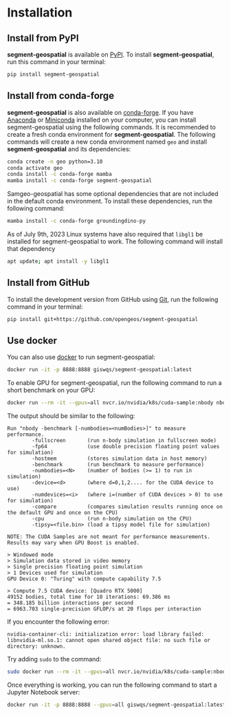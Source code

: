 # Installation

## Install from PyPI

**segment-geospatial** is available on [PyPI](https://pypi.org/project/segment-geospatial/). To install **segment-geospatial**, run this command in your terminal:

```bash
pip install segment-geospatial
```

## Install from conda-forge

**segment-geospatial** is also available on [conda-forge](https://anaconda.org/conda-forge/segment-geospatial). If you have
[Anaconda](https://www.anaconda.com/distribution/#download-section) or [Miniconda](https://docs.conda.io/en/latest/miniconda.html) installed on your computer, you can install segment-geospatial using the following commands. It is recommended to create a fresh conda environment for **segment-geospatial**. The following commands will create a new conda environment named `geo` and install **segment-geospatial** and its dependencies:

```bash
conda create -n geo python=3.10
conda activate geo
conda install -c conda-forge mamba
mamba install -c conda-forge segment-geospatial
```

Samgeo-geospatial has some optional dependencies that are not included in the default conda environment. To install these dependencies, run the following command:

```bash
mamba install -c conda-forge groundingdino-py
```

As of July 9th, 2023 Linux systems have also required that `libgl1` be installed for segment-geospatial to work. The following command will install that dependency

```bash
apt update; apt install -y libgl1
```

## Install from GitHub

To install the development version from GitHub using [Git](https://git-scm.com/), run the following command in your terminal:

```bash
pip install git+https://github.com/opengeos/segment-geospatial
```

## Use docker

You can also use [docker](https://hub.docker.com/r/giswqs/segment-geospatial/) to run segment-geospatial:

```bash
docker run -it -p 8888:8888 giswqs/segment-geospatial:latest
```

To enable GPU for segment-geospatial, run the following command to run a short benchmark on your GPU:

```bash
docker run --rm -it --gpus=all nvcr.io/nvidia/k8s/cuda-sample:nbody nbody -gpu -benchmark
```

The output should be similar to the following:

```text
Run "nbody -benchmark [-numbodies=<numBodies>]" to measure performance.
        -fullscreen       (run n-body simulation in fullscreen mode)
        -fp64             (use double precision floating point values for simulation)
        -hostmem          (stores simulation data in host memory)
        -benchmark        (run benchmark to measure performance)
        -numbodies=<N>    (number of bodies (>= 1) to run in simulation)
        -device=<d>       (where d=0,1,2.... for the CUDA device to use)
        -numdevices=<i>   (where i=(number of CUDA devices > 0) to use for simulation)
        -compare          (compares simulation results running once on the default GPU and once on the CPU)
        -cpu              (run n-body simulation on the CPU)
        -tipsy=<file.bin> (load a tipsy model file for simulation)

NOTE: The CUDA Samples are not meant for performance measurements. Results may vary when GPU Boost is enabled.

> Windowed mode
> Simulation data stored in video memory
> Single precision floating point simulation
> 1 Devices used for simulation
GPU Device 0: "Turing" with compute capability 7.5

> Compute 7.5 CUDA device: [Quadro RTX 5000]
49152 bodies, total time for 10 iterations: 69.386 ms
= 348.185 billion interactions per second
= 6963.703 single-precision GFLOP/s at 20 flops per interaction
```

If you encounter the following error:

```text
nvidia-container-cli: initialization error: load library failed: libnvidia-ml.so.1: cannot open shared object file: no such file or directory: unknown.
```

Try adding `sudo` to the command:

```bash
sudo docker run --rm -it --gpus=all nvcr.io/nvidia/k8s/cuda-sample:nbody nbody -gpu -benchmark
```

Once everything is working, you can run the following command to start a Jupyter Notebook server:

```bash
docker run -it -p 8888:8888 --gpus=all giswqs/segment-geospatial:latest
```

